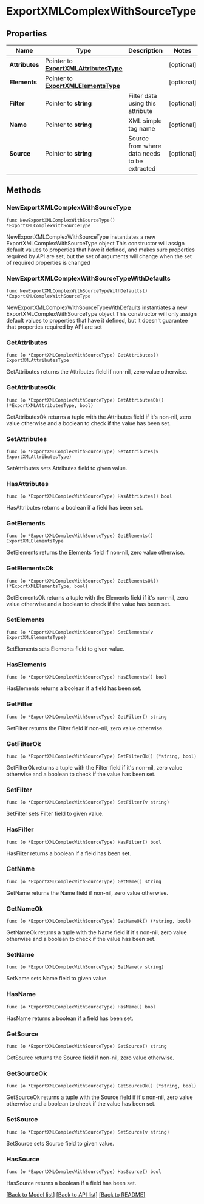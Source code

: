 # ExportXMLComplexWithSourceType

## Properties

Name | Type | Description | Notes
------------ | ------------- | ------------- | -------------
**Attributes** | Pointer to [**ExportXMLAttributesType**](ExportXMLAttributesType.md) |  | [optional] 
**Elements** | Pointer to [**ExportXMLElementsType**](ExportXMLElementsType.md) |  | [optional] 
**Filter** | Pointer to **string** | Filter data using this attribute | [optional] 
**Name** | Pointer to **string** | XML simple tag name | [optional] 
**Source** | Pointer to **string** | Source from where data needs to be extracted | [optional] 

## Methods

### NewExportXMLComplexWithSourceType

`func NewExportXMLComplexWithSourceType() *ExportXMLComplexWithSourceType`

NewExportXMLComplexWithSourceType instantiates a new ExportXMLComplexWithSourceType object
This constructor will assign default values to properties that have it defined,
and makes sure properties required by API are set, but the set of arguments
will change when the set of required properties is changed

### NewExportXMLComplexWithSourceTypeWithDefaults

`func NewExportXMLComplexWithSourceTypeWithDefaults() *ExportXMLComplexWithSourceType`

NewExportXMLComplexWithSourceTypeWithDefaults instantiates a new ExportXMLComplexWithSourceType object
This constructor will only assign default values to properties that have it defined,
but it doesn't guarantee that properties required by API are set

### GetAttributes

`func (o *ExportXMLComplexWithSourceType) GetAttributes() ExportXMLAttributesType`

GetAttributes returns the Attributes field if non-nil, zero value otherwise.

### GetAttributesOk

`func (o *ExportXMLComplexWithSourceType) GetAttributesOk() (*ExportXMLAttributesType, bool)`

GetAttributesOk returns a tuple with the Attributes field if it's non-nil, zero value otherwise
and a boolean to check if the value has been set.

### SetAttributes

`func (o *ExportXMLComplexWithSourceType) SetAttributes(v ExportXMLAttributesType)`

SetAttributes sets Attributes field to given value.

### HasAttributes

`func (o *ExportXMLComplexWithSourceType) HasAttributes() bool`

HasAttributes returns a boolean if a field has been set.

### GetElements

`func (o *ExportXMLComplexWithSourceType) GetElements() ExportXMLElementsType`

GetElements returns the Elements field if non-nil, zero value otherwise.

### GetElementsOk

`func (o *ExportXMLComplexWithSourceType) GetElementsOk() (*ExportXMLElementsType, bool)`

GetElementsOk returns a tuple with the Elements field if it's non-nil, zero value otherwise
and a boolean to check if the value has been set.

### SetElements

`func (o *ExportXMLComplexWithSourceType) SetElements(v ExportXMLElementsType)`

SetElements sets Elements field to given value.

### HasElements

`func (o *ExportXMLComplexWithSourceType) HasElements() bool`

HasElements returns a boolean if a field has been set.

### GetFilter

`func (o *ExportXMLComplexWithSourceType) GetFilter() string`

GetFilter returns the Filter field if non-nil, zero value otherwise.

### GetFilterOk

`func (o *ExportXMLComplexWithSourceType) GetFilterOk() (*string, bool)`

GetFilterOk returns a tuple with the Filter field if it's non-nil, zero value otherwise
and a boolean to check if the value has been set.

### SetFilter

`func (o *ExportXMLComplexWithSourceType) SetFilter(v string)`

SetFilter sets Filter field to given value.

### HasFilter

`func (o *ExportXMLComplexWithSourceType) HasFilter() bool`

HasFilter returns a boolean if a field has been set.

### GetName

`func (o *ExportXMLComplexWithSourceType) GetName() string`

GetName returns the Name field if non-nil, zero value otherwise.

### GetNameOk

`func (o *ExportXMLComplexWithSourceType) GetNameOk() (*string, bool)`

GetNameOk returns a tuple with the Name field if it's non-nil, zero value otherwise
and a boolean to check if the value has been set.

### SetName

`func (o *ExportXMLComplexWithSourceType) SetName(v string)`

SetName sets Name field to given value.

### HasName

`func (o *ExportXMLComplexWithSourceType) HasName() bool`

HasName returns a boolean if a field has been set.

### GetSource

`func (o *ExportXMLComplexWithSourceType) GetSource() string`

GetSource returns the Source field if non-nil, zero value otherwise.

### GetSourceOk

`func (o *ExportXMLComplexWithSourceType) GetSourceOk() (*string, bool)`

GetSourceOk returns a tuple with the Source field if it's non-nil, zero value otherwise
and a boolean to check if the value has been set.

### SetSource

`func (o *ExportXMLComplexWithSourceType) SetSource(v string)`

SetSource sets Source field to given value.

### HasSource

`func (o *ExportXMLComplexWithSourceType) HasSource() bool`

HasSource returns a boolean if a field has been set.


[[Back to Model list]](../README.md#documentation-for-models) [[Back to API list]](../README.md#documentation-for-api-endpoints) [[Back to README]](../README.md)


